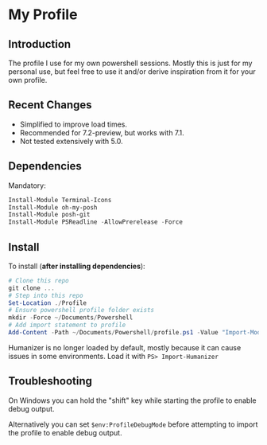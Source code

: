 # My Profile

## Introduction

The profile I use for my own powershell sessions. Mostly this is just for my
personal use, but feel free to use it and/or derive inspiration from it for
your own profile.

## Recent Changes

* Simplified to improve load times.
* Recommended for 7.2-preview, but works with 7.1.
* Not tested extensively with 5.0.

## Dependencies

Mandatory:

```powershell
Install-Module Terminal-Icons
Install-Module oh-my-posh
Install-Module posh-git
Install-Module PSReadline -AllowPrerelease -Force
```

## Install

To install (__after installing dependencies__):

```powershell
# Clone this repo
git clone ...
# Step into this repo
Set-Location ./Profile
# Ensure powershell profile folder exists
mkdir -Force ~/Documents/Powershell
# Add import statement to profile
Add-Content -Path ~/Documents/Powershell/profile.ps1 -Value "Import-Module '$PWD/my.profile.psm1'"
```

Humanizer is no longer loaded by default, mostly because it can cause issues in
some environments. Load it with `PS> Import-Humanizer`

## Troubleshooting

On Windows you can hold the "shift" key while starting the profile to enable
debug output.

Alternatively you can set `$env:ProfileDebugMode` before attempting to import
the profile to enable debug output.
